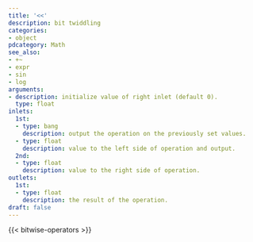 ```yaml
---
title: '<<'
description: bit twiddling
categories:
- object
pdcategory: Math
see_also:
- +~
- expr
- sin
- log
arguments:
- description: initialize value of right inlet (default 0).
  type: float
inlets:
  1st:
  - type: bang
    description: output the operation on the previously set values.
  - type: float
    description: value to the left side of operation and output.
  2nd:
  - type: float
    description: value to the right side of operation.
outlets:
  1st:
  - type: float
    description: the result of the operation.
draft: false
---
```

{{< bitwise-operators >}}
